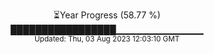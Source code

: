 <p align="center">
⏳Year Progress (58.77 %) <br>
█████████████████▁▁▁▁▁▁▁▁▁▁▁▁▁ <br>
<sub>Updated: Thu, 03 Aug 2023 12:03:10 GMT</sub>
</p>

